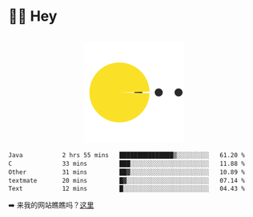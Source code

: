 
# 👋🏻 Hey
<div align="center">
	<br>
	<img src="https://raw.githubusercontent.com/Aniket965/Aniket965/master/pacman.svg?sanitize=true" width="200" height="200">
	<br>
</div>

<!--START_SECTION:waka-->

```txt
Java           2 hrs 55 mins   ███████████████▒░░░░░░░░░   61.20 %
C              33 mins         ███░░░░░░░░░░░░░░░░░░░░░░   11.88 %
Other          31 mins         ██▓░░░░░░░░░░░░░░░░░░░░░░   10.89 %
textmate       20 mins         █▓░░░░░░░░░░░░░░░░░░░░░░░   07.14 %
Text           12 mins         █░░░░░░░░░░░░░░░░░░░░░░░░   04.43 %
```

<!--END_SECTION:waka-->

 ➡️  来我的网站瞧瞧吗？[这里](https://www.shaolongfei.com)
